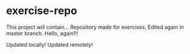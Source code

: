 # exercise-repo
This project will contain...
Repository made for exercises.
Edited again in master branch.
Hello, again!!!

Updated locally!
Updated remotely!


